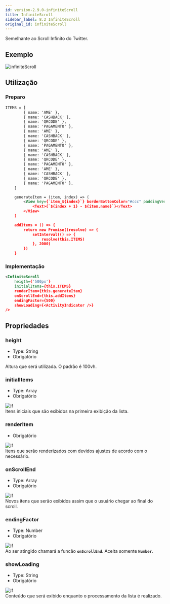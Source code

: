 ```yaml
---
id: version-2.9.0-infiniteScroll
title: InfiniteScroll
sidebar_label: 8.2 InfiniteScroll
original_id: infiniteScroll
---
```


Semelhante ao Scroll Infinito do Twitter.

## Exemplo

![infiniteScroll](assets/images_components/v2.0.0/infiniteScroll.jpg)

## Utilização

### Preparo

```xml harmony
ITEMS = [
        { name: 'AME' },
        { name: 'CASHBACK' },
        { name: 'QRCODE' },
        { name: 'PAGAMENTO' },
        { name: 'AME' },
        { name: 'CASHBACK' },
        { name: 'QRCODE' },
        { name: 'PAGAMENTO' },
        { name: 'AME' },
        { name: 'CASHBACK' },
        { name: 'QRCODE' },
        { name: 'PAGAMENTO' },
        { name: 'AME' },
        { name: 'CASHBACK' },
        { name: 'QRCODE' },
        { name: 'PAGAMENTO' },
    ]

    generateItem = (item, index) => (
        <View key={`item_${index}`} borderBottomColor="#ccc" paddingVertical={20}>
            <Text>{`${index + 1} - ${item.name}`}</Text>
        </View>
    )

    addItems = () => {
        return new Promise((resolve) => {
            setInterval(() => {
                resolve(this.ITEMS)
            }, 2000)
        })
    }
```

### Implementação

```xml harmony
<InfiniteScroll
    heigth={'500px'}
    initialItems={this.ITEMS}
    renderItem={this.generateItem}
    onScrollEnd={this.addItems}
    endingFactor={500}
    showLoading={<ActivityIndicator />}
/>
```

## Propriedades

### height

- Type: String
- Obrigatório

Altura que será utilizada. O padrão é 100vh.

### initialItems

- Type: Array
- Obrigatório

![if](assets/badge_required.svg)
<br>
Itens iniciais que são exibidos na primeira exibição da lista.

### renderItem

- Obrigatório

![if](assets/badge_required.svg)
<br>
Itens que serão renderizados com devidos ajustes de acordo com o necessário.

### onScrollEnd

- Type: Array
- Obrigatório

![if](assets/badge_required.svg)
<br>
Novos itens que serão exibidos assim que o usuário chegar ao final do scroll.

### endingFactor

- Type: Number
- Obrigatório

![if](assets/badge_required.svg)
<br>
Ao ser atingido chamará a funcão **`onScrollEnd`**. Aceita somente **`Number`**.

### showLoading

- Type: String
- Obrigatório

![if](assets/badge_required.svg)
<br>
Conteúdo que será exibido enquanto o processamento da lista é realizado.

